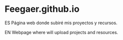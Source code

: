 # Feegaer.github.io
ES
Página web donde subiré mis proyectos y recursos. 

EN
Webpage where will upload projects and resources.

